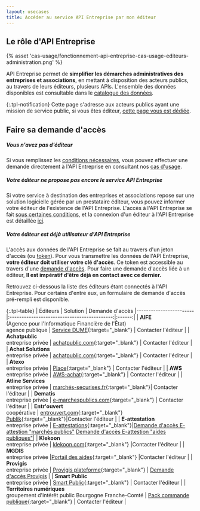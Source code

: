 ```yaml
---
layout: usecases
title: Accéder au service API Entreprise par mon éditeur
---
```


## Le rôle d'API Entreprise

{% asset 'cas-usage/fonctionnement-api-entreprise-cas-usage-editeurs-administration.png' %}

API Entreprise permet de **simplifier les démarches administratives des entreprises et associations**, en mettant à disposition des acteurs publics, au travers de leurs éditeurs, plusieurs APIs. L'ensemble des données disponibles est consultable dans le [catalogue des données](https://entreprise.api.gouv.fr/catalogue/).

{:.tpl-notification}
Cette page s'adresse aux acteurs publics ayant une mission de service public, si vous êtes éditeur, [cette page vous est dédiée](https://entreprise.api.gouv.fr/use_cases/editeurs/).

## Faire sa demande d'accès

##### Vous n'avez pas d'éditeur

Si vous remplissez les [conditions nécessaires](https://entreprise.api.gouv.fr/doc/#une-habilitation-instruite-par-la-dinum), vous pouvez effectuer une demande directement à l'API Entreprise en consultant nos [cas d'usage](https://entreprise.api.gouv.fr/use_cases/).

##### Votre éditeur ne propose pas encore le service API Entreprise

Si votre service à destination des entreprises et associations repose sur une solution logicielle gérée par un prestataire éditeur, vous pouvez informer votre éditeur de l'existence de l'API Entreprise. L'accès à l'API Entreprise se fait [sous certaines conditions](https://entreprise.api.gouv.fr/doc/#undefined), et la connexion d'un éditeur à l'API Entreprise est détaillée [ici](https://entreprise.api.gouv.fr/use_cases/editeurs/).

##### Votre éditeur est déjà utilisateur d'API Entreprise

L'accès aux données de l'API Entreprise se fait au travers d'un jeton d'accès (ou [token](http://entreprise.api.gouv.fr/doc/#une-habilitation-instruite-par-la-dinum)). 
Pour vous transmettre les données de l'API Entreprise, **votre éditeur doit utiliser votre clé d'accès**. Ce token est accessible au travers d'une [demande d'accès](http://entreprise.api.gouv.fr/doc/#le-fonctionnement-dune-demande).
Pour faire une demande d'accès liée à un éditeur, **Il est impératif d'être déjà en contact avec ce dernier.**  

Retrouvez ci-dessous la liste des éditeurs étant connectés à l'API Entreprise. Pour certains d'entre eux, un formulaire de demande d'accès pré-rempli est disponible.


{:.tpl-table}
| Éditeurs    |   Solution      |  Demande d'accès
|------------------------|:-------------------------------------------:|:------:|
|    **AIFE** <br>(Agence pour l'Informatique Financière de l'État)<br> agence publique        | [Service DUME](https://dume.chorus-pro.gouv.fr/#/){:target="_blank"} |   Contacter l'éditeur |
|      **Achatpublic** <br> entreprise privée    | [achatpublic.com](https://www.achatpublic.com/){:target="_blank"}  |   Contacter l'éditeur |
|      **Achat Solutions** <br> entreprise privée    | [achatpublic.com](https://www.achatsolutions.com//){:target="_blank"}  |   Contacter l'éditeur |
|    **Atexo**  <br> entreprise privée    | [Place](https://www.marches-publics.gouv.fr/){:target="_blank"}     | Contacter l'éditeur |
|    **AWS** <br> entreprise privée  |    [AWS-achat](https://www.marches-publics.info){:target="_blank"}  | Contacter l'éditeur |
|    **Atline Services**  <br> entreprise privée |    [marchés-securises.fr](https://www.marches-securises.fr/entreprise/?){:target="_blank"}| Contacter l'éditeur |
|    **Dematis** <br> entreprise privée  |       [e-marchespublics.com](https://www.e-marchespublics.com/){:target="_blank"}  | Contacter l'éditeur |
|    **Entr'ouvert** <br> coopérative |       [entrouvert.com](https://www.entrouvert.com){:target="_blank"} <br> [Publik](https://publik.entrouvert.com/){:target="_blank"}|Contacter l'éditeur |
|    **E-attestation** <br> entreprise privée |       [E-attestations](https://www.e-attestations.com/){:target="_blank"}|<a class="tpl-button tpl-button--primary" href="href à remplir">Demande d'accès E-attestion "marchés publics"</a> <a class="tpl-button tpl-button--primary" href="href à remplir">Demande d'accès E-attestion "aides publiques"</a>|
|    **Klekoon** <br> entreprise privée |     [klekoon.com](https://www.klekoon.com/){:target="_blank"} |Contacter l'éditeur |
|    **MGDIS** <br> entreprise privée  |[Portail des aides](https://www.mgdis.fr/nos-solutions/pilotage-des-aides-versees/){:target="_blank"}  |Contacter l'éditeur |
|    **Provigis** <br> entreprise privée  |     [Provigis plateforme](https://www.provigis.com/connexion-plateforme-donneur-dordres/){:target="_blank"} | <a class="tpl-button tpl-button--primary" href="href à remplir">Demande d'accès Provigis</a> |
|    **Smart Public** <br>entreprise privée |     [Smart Public](https://www.smartpublic.fr/){:target="_blank"} | Contacter l'éditeur  |
|    **Territoires numériques** <br> groupement d'intérêt public Bourgogne Franche-Comté |     [Pack commande publique](https://www.ternum-bfc.fr/services/pack-commande-publique){:target="_blank"} | Contacter l'éditeur  |


